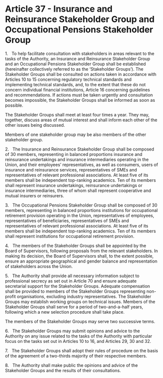 # Article 37 - Insurance and Reinsurance Stakeholder Group and Occupational Pensions Stakeholder Group


1.   To help facilitate consultation with stakeholders in areas relevant to the tasks of the Authority, an Insurance and Reinsurance Stakeholder Group and an Occupational Pensions Stakeholder Group shall be established (hereinafter collectively referred to as the ‘Stakeholder Groups’). The Stakeholder Groups shall be consulted on actions taken in accordance with Articles 10 to 15 concerning regulatory technical standards and implementing technical standards, and, to the extent that these do not concern individual financial institutions, Article 16 concerning guidelines and recommendations. If actions must be taken urgently and consultation becomes impossible, the Stakeholder Groups shall be informed as soon as possible.

The Stakeholder Groups shall meet at least four times a year. They may, together, discuss areas of mutual interest and shall inform each other of the other issues being discussed.

Members of one stakeholder group may be also members of the other stakeholder group.

2.   The Insurance and Reinsurance Stakeholder Group shall be composed of 30 members, representing in balanced proportions insurance and reinsurance undertakings and insurance intermediaries operating in the Union, and their employees’ representatives, as well as consumers, users of insurance and reinsurance services, representatives of SMEs and representatives of relevant professional associations. At least five of its members shall be independent top-ranking academics. Ten of its members shall represent insurance undertakings, reinsurance undertakings or insurance intermediaries, three of whom shall represent cooperative and mutual insurers or reinsurers.

3.   The Occupational Pensions Stakeholder Group shall be composed of 30 members, representing in balanced proportions institutions for occupational retirement provision operating in the Union, representatives of employees, representatives of beneficiaries, representatives of SMEs and representatives of relevant professional associations. At least five of its members shall be independent top-ranking academics. Ten of its members shall represent institutions for occupational retirement provision.

4.   The members of the Stakeholder Groups shall be appointed by the Board of Supervisors, following proposals from the relevant stakeholders. In making its decision, the Board of Supervisors shall, to the extent possible, ensure an appropriate geographical and gender balance and representation of stakeholders across the Union.

5.   The Authority shall provide all necessary information subject to professional secrecy as set out in Article 70 and ensure adequate secretarial support for the Stakeholder Groups. Adequate compensation shall be provided to members of the Stakeholder Groups representing non-profit organisations, excluding industry representatives. The Stakeholder Groups may establish working groups on technical issues. Members of the Stakeholder Groups shall serve for a period of two-and-a-half years, following which a new selection procedure shall take place.

The members of the Stakeholder Groups may serve two successive terms.

6.   The Stakeholder Groups may submit opinions and advice to the Authority on any issue related to the tasks of the Authority with particular focus on the tasks set out in Articles 10 to 16, and Articles 29, 30 and 32.

7.   The Stakeholder Groups shall adopt their rules of procedure on the basis of the agreement of a two-thirds majority of their respective members.

8.   The Authority shall make public the opinions and advice of the Stakeholder Groups and the results of their consultations.
